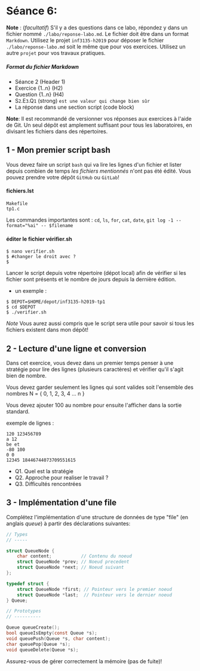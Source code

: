 # Séance 6: 

**Note** : (_facultatif_) S'il y a des questions dans ce labo, répondez y dans un fichier nommé `./labo/reponse-labo.md`.  Le fichier doit être dans un format `Markdown`. Utilisez le projet `inf3135-h2019` pour déposer le fichier `./labo/reponse-labo.md` soit le même que pour vos exercices.  Utilisez un autre `projet` pour vos travaux pratiques.   

##### Format du fichier Markdown
 + Séance 2 (Header 1)
 + Exercice {1..n} (H2)
 + Question {1..n} (H4)
 + S`2`.E`3`.Q`1` (strong) `est une valeur qui change bien sûr`
 + La réponse dans une section script (code block)

**Note**: Il est recommandé de versionner vos réponses aux exercices à l'aide
de Git. Un seul dépôt est amplement suffisant pour tous les laboratoires, en
divisant les fichiers dans des répertoires.

## 1 - Mon premier script bash

Vous devez faire un script `bash` qui va lire les lignes d'un fichier et lister depuis combien de temps
_les fichiers mentionnés_ n'ont pas été édité. 
Vous pouvez prendre votre dépôt `GitHub` ou `GitLab`!

#### fichiers.lst
~~~~
Makefile
tp1.c
~~~~

Les commandes importantes sont : `cd`, `ls`, `for`, `cat`, `date`, `git log -1 --format="%ai" -- $filename`

#### éditer le fichier vérifier.sh
~~~~
$ nano verifier.sh
$ #changer le droit avec ?
$ 
~~~~

Lancer le script depuis votre répertoire (dépot local) afin de vérifier si les fichier sont présents et le nombre de jours depuis la dernière édition.

+ un exemple :
~~~~
$ DEPOT=$HOME/depot/inf3135-h2019-tp1
$ cd $DEPOT
$ ./verifier.sh
~~~~

*Note* Vous aurez aussi compris que le script sera utile pour savoir si tous les fichiers existent dans mon dépôt!

## 2 - Lecture d'une ligne et conversion

Dans cet exercice, vous devez dans un premier temps penser à une stratégie pour lire des lignes (plusieurs caractères)
et vérifier qu'il s'agit bien de nombre.

Vous devez garder seulement les lignes qui sont valides soit l'ensemble des nombres N = { 0, 1, 2, 3, 4 ... n }

Vous devez ajouter 100 au nombre pour ensuite l'afficher dans la sortie standard.

exemple de lignes :
~~~~
120 123456789
a 12
be et
-80 100
0 0
12345 18446744073709551615
~~~~

+ Q1. Quel est la stratégie
+ Q2. Approche pour realiser le travail ?
+ Q3. Difficultés rencontrées


## 3 - Implémentation d'une file

Complétez l'implémentation d'une structure de données de type "file" (en
anglais *queue*) à partir des déclarations suivantes:

```c
// Types
// -----

struct QueueNode {
    char content;           // Contenu du noeud
    struct QueueNode *prev; // Noeud precedent
    struct QueueNode *next; // Noeud suivant
};

typedef struct {
    struct QueueNode *first; // Pointeur vers le premier noeud
    struct QueueNode *last;  // Pointeur vers le dernier noeud
} Queue;

// Prototypes
// ----------

Queue queueCreate();
bool queueIsEmpty(const Queue *s);
void queuePush(Queue *s, char content);
char queuePop(Queue *s);
void queueDelete(Queue *s);
```

Assurez-vous de gérer correctement la mémoire (pas de fuite)!
